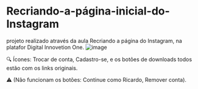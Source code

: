 # Recriando-a-página-inicial-do-Instagram
projeto realizado através da aula Recriando a página do Instagram, na platafor Digital Innovetion One.
![image](https://user-images.githubusercontent.com/91957988/137357330-887fc1f4-a75a-42ee-91a0-dc8910d862bb.png)

🔍 Ícones: Trocar de conta, Cadastro-se, e os botões de downloads todos estão com os links originais.

⚠️ (Não funcionam os botões: Continue como Ricardo, Remover conta).
